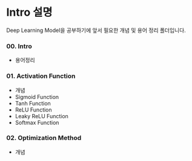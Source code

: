 # Intro 설명
Deep Learning Model을 공부하기에 앞서 필요한 개념 및 용어 정리 폴더입니다.

### 00. Intro
* 용어정리

### 01. Activation Function
* 개념
* Sigmoid Function
* Tanh Function
* ReLU Function
* Leaky ReLU Function
* Softmax Function

### 02. Optimization Method
* 개념

